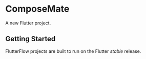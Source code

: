 # ComposeMate

A new Flutter project.

## Getting Started

FlutterFlow projects are built to run on the Flutter _stable_ release.
